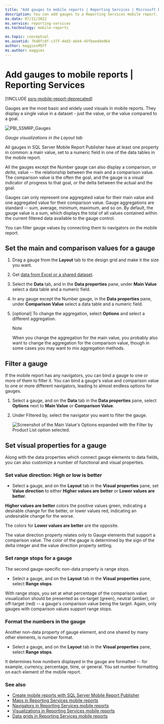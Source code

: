 ```yaml
---
title: "Add gauges to mobile reports | Reporting Services | Microsoft Docs"
description: You can add gauges to a Reporting Services mobile report. Gauges display a single value in a dataset by itself or compared to a goal.
ms.date: 07/21/2022
ms.service: reporting-services
ms.technology: mobile-reports

ms.topic: conceptual
ms.assetid: 76d8fc8f-c37f-44d3-ab44-45fbeed4e064
author: maggiesMSFT
ms.author: maggies
---
```

# Add gauges to mobile reports | Reporting Services

[!INCLUDE [ssrs-mobile-report-deprecated](../../includes/ssrs-mobile-report-deprecated.md)]

Gauges are the most basic and widely used visuals in mobile reports. They display a single value in a dataset - just the value, or the value compared to a goal.

![PBI_SSMRP_Gauges](../../reporting-services/mobile-reports/media/pbi-ssmrp-gauges.png)  
  
*Gauge visualizations in the Layout tab*  
  
All gauges in SQL Server Mobile Report Publisher have at least one property in common: a main value, set to a numeric field in one of the data tables in the mobile report.  

All the gauges except the Number gauge can also display a comparison, or *delta*, value -- the relationship between the main and a comparison value. The comparison value is the often the goal, and the gauge is a visual indicator of progress to that goal, or the delta between the actual and the goal.

Gauges can only represent one aggregated value for their main value and one aggregated value for their comparison value. Gauge aggregations are standard -- sum, average, minimum, maximum, and so on. By default, the gauge value is a sum, which displays the total of all values contained within the current filtered data available to the gauge control. 

You can filter gauge values by connecting them to navigators on the mobile report. 

## Set the main and comparison values for a gauge

1. Drag a gauge from the **Layout** tab to the design grid and make it the size you want.

2. Get [data from Excel or a shared dataset](../../reporting-services/mobile-reports/data-for-reporting-services-mobile-reports.md).

3. Select the **Data** tab, and in the **Data properties** pane, under **Main Value** select a data table and a numeric field.

3. In any gauge except the Number gauge, in the **Data properties** pane, under **Comparison Value** select a data table and a numeric field.

4. [optional] To change the aggregation, select **Options** and select a different aggregation.
   
   > [!NOTE]  
   > When you change the aggregation for the main value, you probably also want to change the aggregation for the comparison value, though in some cases you may want to mix aggregation methods.  

## Filter a gauge
  
If the mobile report has any navigators, you can bind a gauge to one or more of them to filter it. You can bind a gauge's value and comparison value to one or more different navigators, leading to almost endless options for gauges.  

1. Select a gauge, and on the **Data** tab in the **Data properties** pane, select **Options** next to **Main Value** or **Comparison Value**.

2. Under Filtered by, select the navigator you want to filter the gauge.

   ![Screenshot of the Main Value's Options expanded with the Filter by Product List option selected.](../../reporting-services/mobile-reports/media/mobile-report-gauge-navigator.png)
 
## Set visual properties for a gauge
  
Along with the data properties which connect gauge elements to data fields, you can also customize a number of functional and visual properties. 

### Set value direction: High or low is better
* Select a gauge, and on the **Layout** tab in the **Visual properties** pane, set **Value direction** to either **Higher values are better** or **Lower values are better**. 

**Higher values are better** colors the positive values green, indicating a desirable change for the better, or lower values red, indicating an undesirable change for the worse. 

The colors for **Lower values are better** are the opposite.

The value direction property relates only to Gauge elements that support a comparison value. The color of the gauge is determined by the sign of the delta integer and the value direction property setting.  
  
### Set range stops for a gauge
The second gauge-specific non-data property is range stops. 

* Select a gauge, and on the **Layout** tab in the **Visual properties** pane, select **Range stops**.

With range stops, you set at what percentage of the comparison value visualization should be presented as on-target (green), neutral (amber), or off-target (red) -- a gauge's comparison value being the target. Again, only gauges with comparison values support range stops.  

### Format the numbers in the gauge  
Another non-data property of gauge element, and one shared by many other elements, is number format. 

* Select a gauge, and on the **Layout** tab in the **Visual properties** pane, select **Range stops**.

It determines how numbers displayed in the gauge are formatted -- for example, currency, percentage, time, or general. You set number formatting on each element of the mobile report.
  
### See also 

* [Create mobile reports with SQL Server Mobile Report Publisher](../../reporting-services/mobile-reports/create-mobile-reports-with-sql-server-mobile-report-publisher.md)
* [Maps in Reporting Services mobile reports](../../reporting-services/mobile-reports/maps-in-reporting-services-mobile-reports.md)
* [Navigators in Reporting Services mobile reports](../../reporting-services/mobile-reports/add-navigators-to-reporting-services-mobile-reports.md)
* [Visualizations in Reporting Services mobile reports](../../reporting-services/mobile-reports/add-visualizations-to-reporting-services-mobile-reports.md)
* [Data grids in Reporting Services mobile reports](../../reporting-services/mobile-reports/add-data-grids-to-mobile-reports-reporting-services.md) 
